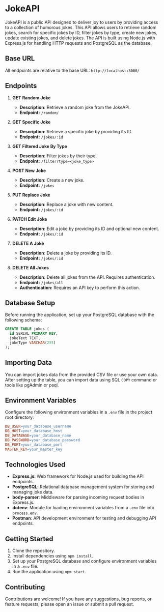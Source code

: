 # JokeAPI

JokeAPI is a public API designed to deliver joy to users by providing access to a collection of humorous jokes. This API allows users to retrieve random jokes, search for specific jokes by ID, filter jokes by type, create new jokes, update existing jokes, and delete jokes. The API is built using Node.js with Express.js for handling HTTP requests and PostgreSQL as the database.

## Base URL

All endpoints are relative to the base URL: `http://localhost:3000/`

## Endpoints

1. **GET Random Joke**
   - **Description:** Retrieve a random joke from the JokeAPI.
   - **Endpoint:** `/random/`

2. **GET Specific Joke**
   - **Description:** Retrieve a specific joke by providing its ID.
   - **Endpoint:** `/jokes/:id`

3. **GET Filtered Joke By Type**
   - **Description:** Filter jokes by their type.
   - **Endpoint:** `/filter?type=<joke_type>`

4. **POST New Joke**
   - **Description:** Create a new joke.
   - **Endpoint:** `/jokes`

5. **PUT Replace Joke**
   - **Description:** Replace a joke with new content.
   - **Endpoint:** `/jokes/:id`

6. **PATCH Edit Joke**
   - **Description:** Edit a joke by providing its ID and optional new content.
   - **Endpoint:** `/jokes/:id`

7. **DELETE A Joke**
   - **Description:** Delete a joke by providing its ID.
   - **Endpoint:** `/jokes/:id`

8. **DELETE All Jokes**
   - **Description:** Delete all jokes from the API. Requires authentication.
   - **Endpoint:** `/jokes/all`
   - **Authentication:** Requires an API key to perform this action.

## Database Setup

Before running the application, set up your PostgreSQL database with the following schema:

```sql
CREATE TABLE jokes (
  id SERIAL PRIMARY KEY,
  jokeText TEXT,
  jokeType VARCHAR(255)
);
```
## Importing Data

You can import jokes data from the provided CSV file or use your own data. After setting up the table, you can import data using SQL `COPY` command or tools like pgAdmin or psql.

## Environment Variables

Configure the following environment variables in a `.env` file in the project root directory:

```makefile
DB_USER=your_database_username
DB_HOST=your_database_host
DB_DATABASE=your_database_name
DB_PASSWORD=your_database_password
DB_PORT=your_database_port
MASTER_KEY=your_master_key
```

## Technologies Used

- **Express.js**: Web framework for Node.js used for building the API endpoints.
- **PostgreSQL**: Relational database management system for storing and managing joke data.
- **body-parser**: Middleware for parsing incoming request bodies in Express.js.
- **dotenv**: Module for loading environment variables from a `.env` file into `process.env`.
- **Postman**: API development environment for testing and debugging API endpoints.

## Getting Started

1. Clone the repository.
2. Install dependencies using `npm install`.
3. Set up your PostgreSQL database and configure environment variables in a `.env` file.
4. Run the application using `npm start`.

## Contributing

Contributions are welcome! If you have any suggestions, bug reports, or feature requests, please open an issue or submit a pull request.
